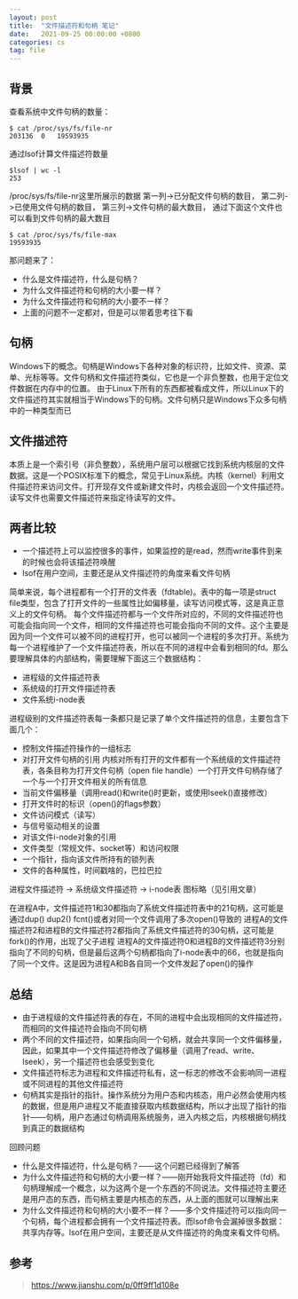 ```yaml
---
layout: post
title:  "文件描述符和句柄 笔记"
date:   2021-09-25 00:00:00 +0800
categories: cs
tag: file
---
```


## 背景

查看系统中文件句柄的数量：
```
$ cat /proc/sys/fs/file-nr
203136  0   19593935
```

通过lsof计算文件描述符数量
```
$lsof | wc -l
253
```

/proc/sys/fs/file-nr这里所展示的数据
第一列->已分配文件句柄的数目，
第二列->已使用文件句柄的数目，
第三列->文件句柄的最大数目，
通过下面这个文件也可以看到文件句柄的最大数目
```
$ cat /proc/sys/fs/file-max 
19593935
```

那问题来了：

- 什么是文件描述符，什么是句柄？
- 为什么文件描述符和句柄的大小要一样？
- 为什么文件描述符和句柄的大小要不一样？
- 上面的问题不一定都对，但是可以带着思考往下看

## 句柄

Windows下的概念。句柄是Windows下各种对象的标识符，比如文件、资源、菜单、光标等等。文件句柄和文件描述符类似，它也是一个非负整数，也用于定位文件数据在内存中的位置。
由于Linux下所有的东西都被看成文件，所以Linux下的文件描述符其实就相当于Windows下的句柄。文件句柄只是Windows下众多句柄中的一种类型而已

## 文件描述符

本质上是一个索引号（非负整数），系统用户层可以根据它找到系统内核层的文件数据。这是一个POSIX标准下的概念，常见于Linux系统。内核（kernel）利用文件描述符来访问文件。打开现存文件或新建文件时，内核会返回一个文件描述符。读写文件也需要文件描述符来指定待读写的文件。

## 两者比较

- 一个描述符上可以监控很多的事件，如果监控的是read，然而write事件到来的时候也会将该描述符唤醒
- lsof在用户空间，主要还是从文件描述符的角度来看文件句柄

简单来说，每个进程都有一个打开的文件表（fdtable)。表中的每一项是struct file类型，包含了打开文件的一些属性比如偏移量，读写访问模式等，这是真正意义上的文件句柄。
每个文件描述符都与一个文件所对应的，不同的文件描述符也可能会指向同一个文件，相同的文件描述符也可能会指向不同的文件。这个主要是因为同一个文件可以被不同的进程打开，也可以被同一个进程的多次打开。系统为每一个进程维护了一个文件描述符表，所以在不同的进程中会看到相同的fd。那么要理解具体的内部结构，需要理解下面这三个数据结构：
- 进程级的文件描述符表
- 系统级的打开文件描述符表
- 文件系统i-node表

进程级别的文件描述符表每一条都只是记录了单个文件描述符的信息，主要包含下面几个：
- 控制文件描述符操作的一组标志
- 对打开文件句柄的引用
内核对所有打开的文件都有一个系统级的文件描述符表，各条目称为打开文件句柄（open file handle）一个打开文件句柄存储了一个与一个打开文件相关的所有信息
- 当前文件偏移量（调用read()和write()时更新，或使用lseek()直接修改）
- 打开文件时的标识（open()的flags参数）
- 文件访问模式（读写）
- 与信号驱动相关的设置
- 对该文件i-node对象的引用
- 文件类型（常规文件、socket等）和访问权限
- 一个指针，指向该文件所持有的锁列表
- 文件的各种属性，时间戳啥的，巴拉巴拉

进程文件描述符 -> 系统级文件描述符 -> i-node表
图标略（见引用文章）

在进程A中，文件描述符1和30都指向了系统文件描述符表中的21句柄，这可能是通过dup() dup2() fcnt()或者对同一个文件调用了多次open()导致的
进程A的文件描述符2和进程B的文件描述符2都指向了系统文件描述符的30句柄，这可能是fork()的作用，出现了父子进程
进程A的文件描述符0和进程B的文件描述符3分别指向了不同的句柄，但是最后这两个句柄都指向了i-node表中的66，也就是指向了同一个文件。这是因为进程A和B各自同一个文件发起了open()的操作

## 总结

- 由于进程级的文件描述符表的存在，不同的进程中会出现相同的文件描述符，而相同的文件描述符会指向不同句柄
- 两个不同的文件描述符，如果指向同一个句柄，就会共享同一个文件偏移量，因此，如果其中一个文件描述符修改了偏移量（调用了read、write、lseek），另一个描述符也会感受到变化
- 文件描述符标志为进程和文件描述符私有，这一标志的修改不会影响同一进程或不同进程的其他文件描述符
- 句柄其实是指针的指针。操作系统分为用户态和内核态，用户必然会使用内核的数据，但是用户进程又不能直接获取内核数据结构，所以才出现了指针的指针——句柄，用户态通过句柄调用系统服务，进入内核之后，内核根据句柄找到真正的数据结构

回顾问题
- 什么是文件描述符，什么是句柄？——这个问题已经得到了解答
- 为什么文件描述符和句柄的大小要一样？——刚开始我将文件描述符（fd）和句柄理解成一个概念，以为这两个是一个东西的不同说法。文件描述符主要还是用户态的东西，而句柄主要是内核态的东西，从上面的图就可以理解出来
- 为什么文件描述符和句柄的大小要不一样？——多个文件描述符可以指向同一个句柄，每个进程都会拥有一个文件描述符表。而lsof命令会漏掉很多数据：共享内存等。lsof在用户空间，主要还是从文件描述符的角度来看文件句柄。

## 参考

> https://www.jianshu.com/p/0ff9ff1d108e